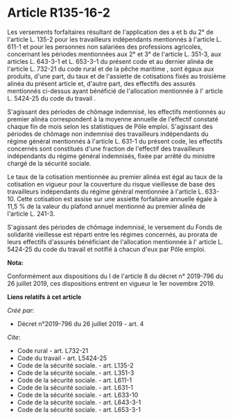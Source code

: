 # Article R135-16-2

Les versements forfaitaires résultant de l'application des a et b du 2° de l'article L. 135-2 pour les travailleurs
indépendants mentionnés à l'article L. 611-1 et pour les personnes non salariées des professions agricoles, concernant les
périodes mentionnées aux 2° et 3° de l'article L. 351-3, aux articles L. 643-3-1 et L. 653-3-1 du présent code et au  dernier
alinéa de l'article L. 732-21 du code rural et de la pêche maritime , sont égaux aux produits, d'une part, du taux et de
l'assiette de cotisations fixés au troisième alinéa du présent article et, d'autre part, des effectifs des assurés mentionnés
ci-dessus ayant bénéficié de l'allocation mentionnée à l' article L. 5424-25 du code du travail . 

S'agissant des périodes de chômage indemnisé, les effectifs mentionnés au premier alinéa correspondent à la moyenne annuelle
de l'effectif constaté chaque fin de mois selon les statistiques de Pôle emploi. S'agissant des périodes de chômage non
indemnisé des travailleurs indépendants du régime général mentionnés à l'article L. 631-1 du présent code, les effectifs
concernés sont constitués d'une fraction de l'effectif des travailleurs indépendants du régime général indemnisés, fixée par
arrêté du ministre chargé de la sécurité sociale. 

Le taux de la cotisation mentionnée au premier alinéa est égal au taux de la cotisation en vigueur pour la couverture du
risque vieillesse de base des travailleurs indépendants du régime général mentionnée à l'article L. 633-10. Cette cotisation
est assise sur une assiette forfaitaire annuelle égale à 11,5 % de la valeur du plafond annuel mentionné au premier alinéa de
l'article L. 241-3. 

S'agissant des périodes de chômage indemnisé, le versement du Fonds de solidarité vieillesse est réparti entre les régimes
concernés, au prorata de leurs effectifs d'assurés bénéficiant de l'allocation mentionnée à l' article L. 5424-25 du code du
travail  et notifié à chacun d'eux par Pôle emploi.

**Nota:**

Conformément aux dispositions du I de l'article 8 du décret n° 2019-796 du 26 juillet 2019, ces dispositions entrent en
vigueur le 1er novembre 2019.

**Liens relatifs à cet article**

_Créé par_:

  - Décret n°2019-796 du 26 juillet 2019 - art. 4

_Cite_:

  - Code rural - art. L732-21
  - Code du travail - art. L5424-25
  - Code de la sécurité sociale. - art. L135-2
  - Code de la sécurité sociale. - art. L351-3
  - Code de la sécurité sociale. - art. L611-1
  - Code de la sécurité sociale. - art. L631-1
  - Code de la sécurité sociale. - art. L633-10
  - Code de la sécurité sociale. - art. L643-3-1
  - Code de la sécurité sociale. - art. L653-3-1
